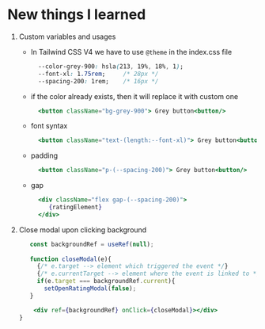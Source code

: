 # New things I learned
1. Custom variables and usages
    - In Tailwind CSS V4 we have to use `@theme` in the index.css file
        ```css
          --color-grey-900: hsla(213, 19%, 18%, 1); 
          --font-xl: 1.75rem;     /* 28px */
          --spacing-200: 1rem;    /* 16px */
        ```
    - if the color already exists, then it will replace it with custom one
      ```jsx
        <button className="bg-grey-900"> Grey button<button/>
      ```
    - font syntax
      ```jsx
        <button className="text-(length:--font-xl)"> Grey button<button/>
      ```
    - padding 
      ```jsx
        <button className="p-(--spacing-200)"> Grey button<button/>
      ```
    - gap
      ```jsx
        <div className="flex gap-(--spacing-200)">
           {ratingElement}
        </div>
      ```
      
2. Close modal upon clicking background
   ```jsx
      const backgroundRef = useRef(null);
      
      function closeModal(e){
        {/* e.target --> element which triggered the event */}
        {/* e.currentTarget --> element where the event is linked to */}
        if(e.target === backgroundRef.current){
          setOpenRatingModal(false);
      }
   
       <div ref={backgroundRef} onClick={closeModal}></div>
   }
   ```